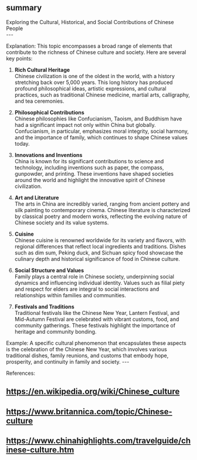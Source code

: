 ## summary
Exploring the Cultural, Historical, and Social Contributions of Chinese People <br>
---<br>

Explanation: This topic encompasses a broad range of elements that contribute to the richness of Chinese culture and society. Here are several key points:

1. **Rich Cultural Heritage**  
Chinese civilization is one of the oldest in the world, with a history stretching back over 5,000 years. This long history has produced profound philosophical ideas, artistic expressions, and cultural practices, such as traditional Chinese medicine, martial arts, calligraphy, and tea ceremonies.

2. **Philosophical Contributions**  
Chinese philosophies like Confucianism, Taoism, and Buddhism have had a significant impact not only within China but globally. Confucianism, in particular, emphasizes moral integrity, social harmony, and the importance of family, which continues to shape Chinese values today.

3. **Innovations and Inventions**  
China is known for its significant contributions to science and technology, including inventions such as paper, the compass, gunpowder, and printing. These inventions have shaped societies around the world and highlight the innovative spirit of Chinese civilization.

4. **Art and Literature**  
The arts in China are incredibly varied, ranging from ancient pottery and silk painting to contemporary cinema. Chinese literature is characterized by classical poetry and modern works, reflecting the evolving nature of Chinese society and its value systems.

5. **Cuisine**  
Chinese cuisine is renowned worldwide for its variety and flavors, with regional differences that reflect local ingredients and traditions. Dishes such as dim sum, Peking duck, and Sichuan spicy food showcase the culinary depth and historical significance of food in Chinese culture.

6. **Social Structure and Values**  
Family plays a central role in Chinese society, underpinning social dynamics and influencing individual identity. Values such as filial piety and respect for elders are integral to social interactions and relationships within families and communities.

7. **Festivals and Traditions**  
Traditional festivals like the Chinese New Year, Lantern Festival, and Mid-Autumn Festival are celebrated with vibrant customs, food, and community gatherings. These festivals highlight the importance of heritage and community bonding.

Example: A specific cultural phenomenon that encapsulates these aspects is the celebration of the Chinese New Year, which involves various traditional dishes, family reunions, and customs that embody hope, prosperity, and continuity in family and society.
---<br>

References: 
## https://en.wikipedia.org/wiki/Chinese_culture  
## https://www.britannica.com/topic/Chinese-culture  
## https://www.chinahighlights.com/travelguide/chinese-culture.htm  